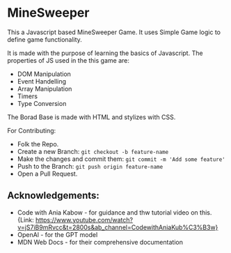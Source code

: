 ﻿# MineSweeper
 
This a Javascript based MineSweeper Game.
It uses Simple Game logic to define game functionality.

It is made with the purpose of learning the basics of Javascript. The properties of JS used in the this game are:
- DOM Manipulation
- Event Handelling
- Array Manipulation
- Timers
- Type Conversion

The Borad Base is made with HTML and stylizes with CSS.

For Contributing: 
- Folk the Repo.
- Create a new Branch: `git checkout -b feature-name`
- Make the changes and commit them: `git commit -m 'Add some feature'`
- Push to the Branch: `git push origin feature-name`
- Open a Pull Request.


## Acknowledgements:
- Code with Ania Kabow - for guidance and thw tutorial video on this.  {Link: https://www.youtube.com/watch?v=jS7iB9mRvcc&t=2800s&ab_channel=CodewithAniaKub%C3%B3w}
- OpenAl - for the GPT model
- MDN Web Docs - for their comprehensive documentation
